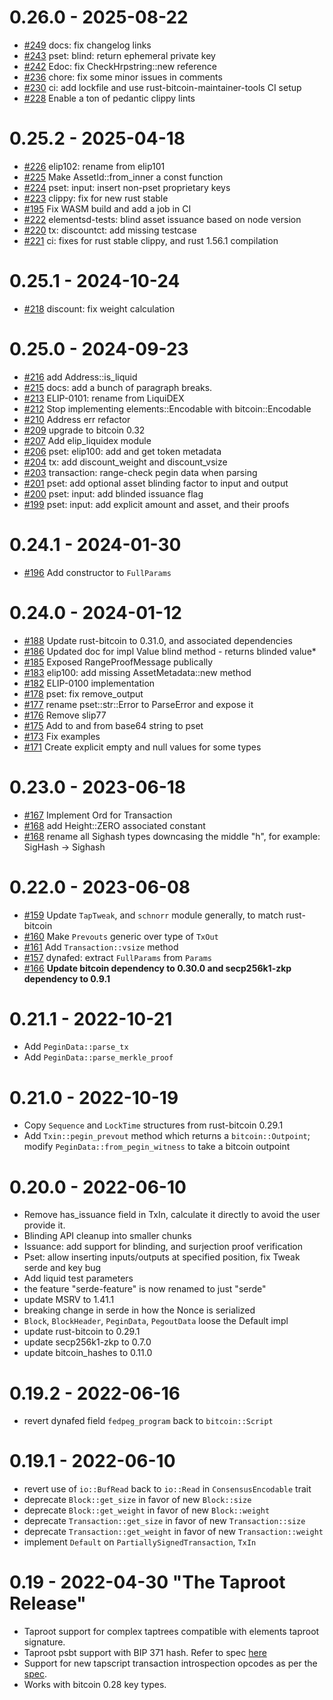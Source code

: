 
# 0.26.0 - 2025-08-22

* [#249](https://github.com/ElementsProject/rust-elements/pull/249) docs: fix changelog links
* [#243](https://github.com/ElementsProject/rust-elements/pull/243) pset: blind: return ephemeral private key
* [#242](https://github.com/ElementsProject/rust-elements/pull/242) Edoc: fix CheckHrpstring::new reference
* [#236](https://github.com/ElementsProject/rust-elements/pull/236) chore: fix some minor issues in comments
* [#230](https://github.com/ElementsProject/rust-elements/pull/230) ci: add lockfile and use rust-bitcoin-maintainer-tools CI setup
* [#228](https://github.com/ElementsProject/rust-elements/pull/228) Enable a ton of pedantic clippy lints

# 0.25.2 - 2025-04-18

* [#226](https://github.com/ElementsProject/rust-elements/pull/226) elip102: rename from elip101
* [#225](https://github.com/ElementsProject/rust-elements/pull/225) Make AssetId::from_inner a const function
* [#224](https://github.com/ElementsProject/rust-elements/pull/224) pset: input: insert non-pset proprietary keys
* [#223](https://github.com/ElementsProject/rust-elements/pull/223) clippy: fix for new rust stable
* [#195](https://github.com/ElementsProject/rust-elements/pull/195) Fix WASM build and add a job in CI
* [#222](https://github.com/ElementsProject/rust-elements/pull/222) elementsd-tests: blind asset issuance based on node version
* [#220](https://github.com/ElementsProject/rust-elements/pull/220) tx: discountct: add missing testcase
* [#221](https://github.com/ElementsProject/rust-elements/pull/221) ci: fixes for rust stable clippy, and rust 1.56.1 compilation

# 0.25.1 - 2024-10-24

* [#218](https://github.com/ElementsProject/rust-elements/pull/218) discount: fix weight calculation

# 0.25.0 - 2024-09-23

* [#216](https://github.com/ElementsProject/rust-elements/pull/216) add Address::is_liquid
* [#215](https://github.com/ElementsProject/rust-elements/pull/215) docs: add a bunch of paragraph breaks.
* [#213](https://github.com/ElementsProject/rust-elements/pull/213) ELIP-0101: rename from LiquiDEX
* [#212](https://github.com/ElementsProject/rust-elements/pull/212) Stop implementing elements::Encodable with bitcoin::Encodable
* [#210](https://github.com/ElementsProject/rust-elements/pull/210) Address err refactor
* [#209](https://github.com/ElementsProject/rust-elements/pull/209) upgrade to bitcoin 0.32
* [#207](https://github.com/ElementsProject/rust-elements/pull/207) Add elip_liquidex module
* [#206](https://github.com/ElementsProject/rust-elements/pull/206) pset: elip100: add and get token metadata
* [#204](https://github.com/ElementsProject/rust-elements/pull/204) tx: add discount_weight and discount_vsize
* [#203](https://github.com/ElementsProject/rust-elements/pull/203) transaction: range-check pegin data when parsing
* [#201](https://github.com/ElementsProject/rust-elements/pull/201) pset: add optional asset blinding factor to input and output
* [#200](https://github.com/ElementsProject/rust-elements/pull/200) pset: input: add blinded issuance flag
* [#199](https://github.com/ElementsProject/rust-elements/pull/199) pset: input: add explicit amount and asset, and their proofs

# 0.24.1 - 2024-01-30

* [#196](https://github.com/ElementsProject/rust-elements/pull/196) Add constructor to `FullParams`

# 0.24.0 - 2024-01-12

* [#188](https://github.com/ElementsProject/rust-elements/pull/188) Update rust-bitcoin to 0.31.0, and associated dependencies
* [#186](https://github.com/ElementsProject/rust-elements/pull/186) Updated doc for impl Value blind method - returns blinded value*
* [#185](https://github.com/ElementsProject/rust-elements/pull/185) Exposed RangeProofMessage publically
* [#183](https://github.com/ElementsProject/rust-elements/pull/183) elip100: add missing AssetMetadata::new method
* [#182](https://github.com/ElementsProject/rust-elements/pull/182) ELIP-0100 implementation
* [#178](https://github.com/ElementsProject/rust-elements/pull/178) pset: fix remove_output
* [#177](https://github.com/ElementsProject/rust-elements/pull/177) rename pset::str::Error to ParseError and expose it
* [#176](https://github.com/ElementsProject/rust-elements/pull/176) Remove slip77
* [#175](https://github.com/ElementsProject/rust-elements/pull/175) Add to and from base64 string to pset
* [#173](https://github.com/ElementsProject/rust-elements/pull/173) Fix examples
* [#171](https://github.com/ElementsProject/rust-elements/pull/171) Create explicit empty and null values for some types

# 0.23.0 - 2023-06-18

* [#167](https://github.com/ElementsProject/rust-elements/pull/167) Implement Ord for Transaction
* [#168](https://github.com/ElementsProject/rust-elements/pull/168) add Height::ZERO associated constant
* [#168](https://github.com/ElementsProject/rust-elements/pull/169) rename all Sighash types downcasing the middle "h", for example: SigHash -> Sighash

# 0.22.0 - 2023-06-08

* [#159](https://github.com/ElementsProject/rust-elements/pull/159) Update `TapTweak`, and `schnorr` module generally, to match rust-bitcoin
* [#160](https://github.com/ElementsProject/rust-elements/pull/160) Make `Prevouts` generic over type of `TxOut`
* [#161](https://github.com/ElementsProject/rust-elements/pull/161) Add `Transaction::vsize` method
* [#157](https://github.com/ElementsProject/rust-elements/pull/157) dynafed: extract `FullParams` from `Params`
* [#166](https://github.com/ElementsProject/rust-elements/pull/166) **Update bitcoin dependency to 0.30.0 and secp256k1-zkp dependency to 0.9.1**

# 0.21.1 - 2022-10-21

- Add `PeginData::parse_tx`
- Add `PeginData::parse_merkle_proof`

# 0.21.0 - 2022-10-19

- Copy `Sequence` and `LockTime` structures from rust-bitcoin 0.29.1
- Add `Txin::pegin_prevout` method which returns a `bitcoin::Outpoint`; modify `PeginData::from_pegin_witness` to take a bitcoin outpoint

# 0.20.0 - 2022-06-10

- Remove has_issuance field in TxIn, calculate it directly to avoid the user provide it.
- Blinding API cleanup into smaller chunks
- Issuance: add support for blinding, and surjection proof verification
- Pset: allow inserting inputs/outputs at specified position, fix Tweak serde and key bug
- Add liquid test parameters
- the feature "serde-feature" is now renamed to just "serde"
- update MSRV to 1.41.1
- breaking change in serde in how the Nonce is serialized
- `Block`, `BlockHeader`, `PeginData`, `PegoutData` loose the Default impl
- update rust-bitcoin to 0.29.1
- update secp256k1-zkp to 0.7.0
- update bitcoin_hashes to 0.11.0

# 0.19.2 - 2022-06-16

- revert dynafed field `fedpeg_program` back to `bitcoin::Script`

# 0.19.1 - 2022-06-10

- revert use of `io::BufRead` back to `io::Read` in `ConsensusEncodable` trait
- deprecate `Block::get_size` in favor of new `Block::size`
- deprecate `Block::get_weight` in favor of new `Block::weight`
- deprecate `Transaction::get_size` in favor of new `Transaction::size`
- deprecate `Transaction::get_weight` in favor of new `Transaction::weight`
- implement `Default` on `PartiallySignedTransaction`, `TxIn`

# 0.19 - 2022-04-30 "The Taproot Release"

- Taproot support for complex taptrees compatible with elements taproot signature.
- Taproot psbt support with BIP 371
hash. Refer to spec [here](https://github.com/ElementsProject/elements/blob/master/doc/taproot-sighash.mediawiki)
- Support for new tapscript transaction introspection opcodes as per the [spec](https://github.com/ElementsProject/elements/blob/master/doc/tapscript_opcodes.md).
- Works with bitcoin 0.28 key types.
